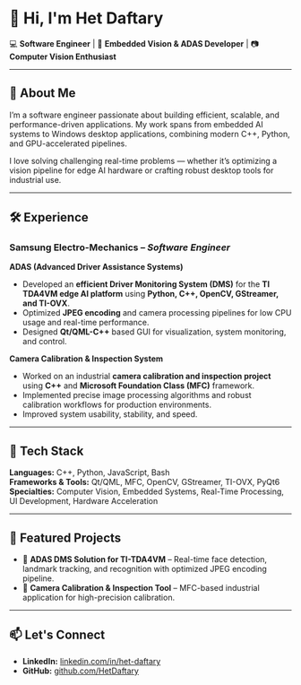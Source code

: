 # 👋 Hi, I'm Het Daftary  

💻 **Software Engineer** | 🚗 **Embedded Vision & ADAS Developer** | 📷 **Computer Vision Enthusiast**  

---

## 🚀 About Me  
I’m a software engineer passionate about building efficient, scalable, and performance-driven applications. My work spans from embedded AI systems to Windows desktop applications, combining modern C++, Python, and GPU-accelerated pipelines.

I love solving challenging real-time problems — whether it’s optimizing a vision pipeline for edge AI hardware or crafting robust desktop tools for industrial use.

---

## 🛠️ Experience

### **Samsung Electro-Mechanics** – *Software Engineer*
**ADAS (Advanced Driver Assistance Systems)**  
- Developed an **efficient Driver Monitoring System (DMS)** for the **TI TDA4VM edge AI platform** using **Python, C++, OpenCV, GStreamer, and TI-OVX**.  
- Optimized **JPEG encoding** and camera processing pipelines for low CPU usage and real-time performance.  
- Designed **Qt/QML-C++** based GUI for visualization, system monitoring, and control.

**Camera Calibration & Inspection System**  
- Worked on an industrial **camera calibration and inspection project** using **C++** and **Microsoft Foundation Class (MFC)** framework.  
- Implemented precise image processing algorithms and robust calibration workflows for production environments.  
- Improved system usability, stability, and speed.

---

## 🧰 Tech Stack  
**Languages:** C++, Python, JavaScript, Bash  
**Frameworks & Tools:** Qt/QML, MFC, OpenCV, GStreamer, TI-OVX, PyQt6  
**Specialties:** Computer Vision, Embedded Systems, Real-Time Processing, UI Development, Hardware Acceleration  

---

## 📌 Featured Projects  
- 🚗 **ADAS DMS Solution for TI-TDA4VM** – Real-time face detection, landmark tracking, and recognition with optimized JPEG encoding pipeline.  
- 📏 **Camera Calibration & Inspection Tool** – MFC-based industrial application for high-precision calibration.  

---

## 📫 Let's Connect  
- **LinkedIn:** [linkedin.com/in/het-daftary](https://linkedin.com/in/het-daftary)  
- **GitHub:** [github.com/HetDaftary](https://github.com/HetDaftary)  
